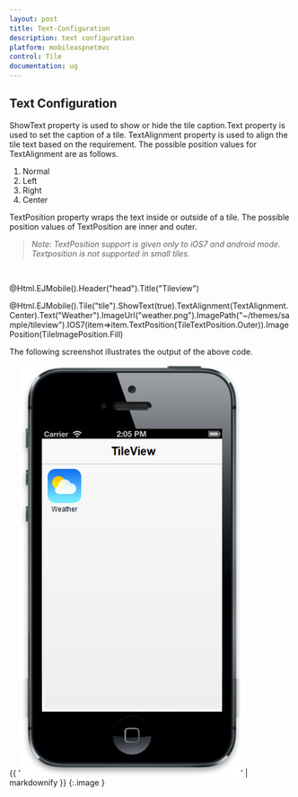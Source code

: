 ```yaml
---
layout: post
title: Text-Configuration
description: text configuration
platform: mobileaspnetmvc
control: Tile
documentation: ug
---
```


## Text Configuration

ShowText property is used to show or hide the tile caption.Text property is used to set the caption of a tile. TextAlignment property is used to align the tile text based on the requirement. The possible position values for TextAlignment are as follows.

1. Normal 
2. Left
3. Right
4. Center

TextPosition property wraps the text inside or outside of a tile. The possible position values of TextPosition are inner and outer.

> _Note: TextPosition support is given only to iOS7 and android mode. Textposition is not supported in small tiles._



<div style="margin-top:45px;">

@Html.EJMobile().Header("head").Title("Tileview")

@Html.EJMobile().Tile("tile").ShowText(true).TextAlignment(TextAlignment.Center).Text("Weather").ImageUrl("weather.png").ImagePath("~/themes/sample/tileview").IOS7(item=>item.TextPosition(TileTextPosition.Outer)).ImagePosition(TileImagePosition.Fill)

</div>



The following screenshot illustrates the output of the above code.

{{ '![C:/Users/labuser/AppData/Roaming/Skype/My Skype Received Files/tiletextchanges.png](Text-Configuration_images/Text-Configuration_img1.png)' | markdownify }}
{:.image }


